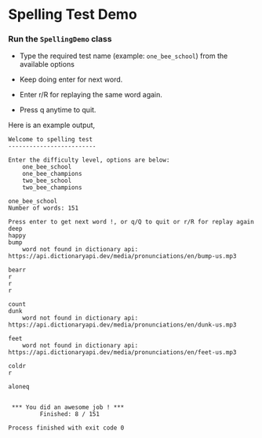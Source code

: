 # Spelling Test Demo

### Run the `SpellingDemo` class 

- Type the required test name (example: `one_bee_school`) from the available options

- Keep doing enter for next word. 
- Enter r/R for replaying the same word again.
- Press q anytime to quit.

Here is an example output,

```
Welcome to spelling test
-------------------------

Enter the difficulty level, options are below: 
 	one_bee_school 
	one_bee_champions 
	two_bee_school 
	two_bee_champions
	
one_bee_school
Number of words: 151

Press enter to get next word !, or q/Q to quit or r/R for replay again
deep
happy
bump
 	word not found in dictionary api: https://api.dictionaryapi.dev/media/pronunciations/en/bump-us.mp3

bearr
r
r
r

count
dunk
 	word not found in dictionary api: https://api.dictionaryapi.dev/media/pronunciations/en/dunk-us.mp3

feet
 	word not found in dictionary api: https://api.dictionaryapi.dev/media/pronunciations/en/feet-us.mp3

coldr
r

aloneq


 *** You did an awesome job ! *** 
		 Finished: 8 / 151

Process finished with exit code 0
```
